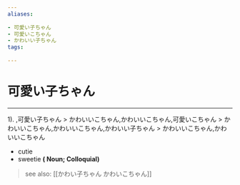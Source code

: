 ```yaml
---
aliases:
    
- 可愛い子ちゃん
- 可愛いこちゃん
- かわいい子ちゃん
tags:
    
---
```


# 可愛い子ちゃん
---
1).
,可愛い子ちゃん > かわいいこちゃん,かわいいこちゃん,可愛いこちゃん > かわいいこちゃん,かわいいこちゃん,かわいい子ちゃん > かわいいこちゃん,かわいいこちゃん

- cutie
- sweetie
**( Noun; Colloquial)**
> see also:  [[かわい子ちゃん かわいこちゃん]]
            